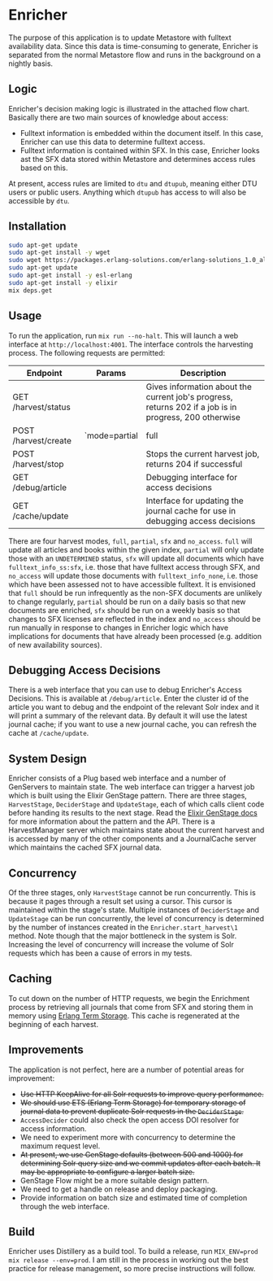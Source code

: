 # Enricher

The purpose of this application is to update Metastore with fulltext availability data. Since this data is time-consuming to generate, Enricher is separated from the normal Metastore flow and runs in the background on a nightly basis.

## Logic

Enricher's decision making logic is illustrated in the attached flow chart. Basically there are two main sources of knowledge about access: 

  - Fulltext information is embedded within the document itself. In this case, Enricher can use this data to determine fulltext access.
  - Fulltext information is contained within SFX. In this case, Enricher looks ast the SFX data stored within Metastore and determines access rules based on this.

At present, access rules are limited to `dtu` and `dtupub`, meaning either DTU users or public users. Anything which `dtupub` has access to will also be accessible by `dtu`. 

## Installation

```bash
sudo apt-get update
sudo apt-get install -y wget
sudo wget https://packages.erlang-solutions.com/erlang-solutions_1.0_all.deb && dpkg -i erlang-solutions_1.0_all.deb
sudo apt-get update
sudo apt-get install -y esl-erlang
sudo apt-get install -y elixir
mix deps.get
```

## Usage

To run the application, run `mix run --no-halt`. This will launch a web interface at `http://localhost:4001`. The interface controls the harvesting process. The following requests are permitted:

| Endpoint | Params | Description
| --- |:----:| ----- |
| GET /harvest/status | |  Gives information about the current job's progress, returns 202 if a job is in progress, 200 otherwise |
| POST /harvest/create | `mode=partial|full|sfx|no_access endpoint=solr_url` | Start a harvest at the given endpoint, returns 202 if job accepted, 503 if a job is already in progress, 400 if params are incorrect |
| POST /harvest/stop | | Stops the current harvest job, returns 204 if successful |
| GET /debug/article | |  Debugging interface for access decisions |
| GET /cache/update| |  Interface for updating the journal cache for use in debugging access decisions |

There are four harvest modes, `full`, `partial`, `sfx` and `no_access`. `full` will update all articles and books within the given index, `partial` will only update those with an `UNDETERMINED` status, `sfx` will update all documents which have `fulltext_info_ss:sfx`, i.e. those that have fulltext access through SFX, and `no_access` will update those documents with `fulltext_info_none`, i.e. those which have been assessed not to have accessible fulltext. It is envisioned that `full` should be run infrequently as the non-SFX documents are unlikely to change regularly, `partial` should be run on a daily basis so that new documents are enriched, `sfx` should be run on a weekly basis so that changes to SFX licenses are reflected in the index and `no_access` should be run manually in response to changes in Enricher logic which have implications for documents that have already been processed (e.g. addition of new availability sources).

## Debugging Access Decisions

There is a web interface that you can use to debug Enricher's Access Decisions. This is available at `/debug/article`. Enter the cluster id of the article you want to debug and the endpoint of the relevant Solr index and it will print a summary of the relevant data. By default it will use the latest journal cache; if you want to use a new journal cache, you can refresh the cache at `/cache/update`.

## System Design

Enricher consists of a Plug based web interface and a number of GenServers to maintain state. The web interface can trigger a harvest job which is built using the Elixir GenStage pattern. There are three stages, `HarvestStage`, `DeciderStage` and `UpdateStage`, each of which calls client code before handing its results to the next stage. Read the [Elixir GenStage docs](https://hexdocs.pm/gen_stage/Experimental.GenStage.html) for more information about the pattern and the API. There is a HarvestManager server which maintains state about the current harvest and is accessed by many of the other components and a JournalCache server which maintains the cached SFX journal data.

## Concurrency

Of the three stages, only `HarvestStage` cannot be run concurrently. This is because it pages through a result set using a cursor. This cursor is maintained within the stage's state. Multiple instances of `DeciderStage` and `UpdateStage` can be run concurrently, the level of concurrency is determined by the number of instances created in the `Enricher.start_harvest\1` method. Note though that the major bottleneck in the system is Solr. Increasing the level of concurrency will increase the volume of Solr requests which has been a cause of errors in my tests.

## Caching

To cut down on the number of HTTP requests, we begin the Enrichment process by retrieving all journals that come from SFX and storing them in memory using [Erlang Term Storage](http://elixir-lang.org/getting-started/mix-otp/ets.html). This cache is regenerated at the beginning of each harvest.

## Improvements

The application is not perfect, here are a number of potential areas for improvement:

  -  ~~Use HTTP KeepAlive for all Solr requests to improve query performance.~~
  -  ~~We should use ETS (Erlang Term Storage) for temporary storage of journal data to prevent duplicate Solr requests in the `DeciderStage`.~~
  -  `AccessDecider` could also check the open access DOI resolver for access information.
  -  We need to experiment more with concurrency to determine the maximum request level.
  -  ~~At present, we use GenStage defaults (between 500 and 1000) for determining Solr query size and we commit updates after each batch. It may be appropriate to configure a larger batch size.~~
  -  GenStage Flow might be a more suitable design pattern.
  - We need to get a handle on release and deploy packaging.
  -  Provide information on batch size and estimated time of completion through the web interface.

## Build

Enricher uses Distillery as a build tool. To build a release, run `MIX_ENV=prod mix release --env=prod`. I am still in the process in working out the best practice for release management, so more precise instructions will follow.
